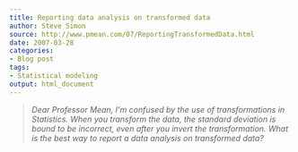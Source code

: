 ```yaml
---
title: Reporting data analysis on transformed data
author: Steve Simon
source: http://www.pmean.com/07/ReportingTransformedData.html
date: 2007-03-28
categories:
- Blog post
tags:
- Statistical modeling 
output: html_document
---
```

> *Dear Professor Mean, I'm confused by the use of transformations in
> Statistics. When you transform the data, the standard deviation is
> bound to be incorrect, even after you invert the transformation. What
> is the best way to report a data analysis on transformed data?*

